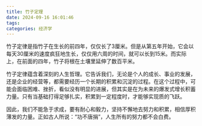 ```yaml
---
title: 竹子定理
date: 2024-09-16 16:01:46
tags:
categories: 经济学
---
```

竹子定律是指竹子在生长的前四年，仅仅长了3厘米。但是从第五年开始，它会以每天30厘米的速度疯狂地生长，仅仅用六周的时间，就可以长到15米。而实际上，在前面的四年，竹子将根在土壤里延伸了数百平米。

竹子定律蕴含着深刻的人生哲理。它告诉我们，无论是个人的成长、事业的发展，还是企业的经营等，都需要经历一个长期的积累和沉淀的过程。在这个过程中，可能会面临困难、挫折，看似没有明显的进展，但其实是在为未来的爆发式增长积蓄力量。只有当基础打得足够扎实，积累到一定程度时，才能够实现质的飞跃。

因此，我们不能急于求成，要有耐心和毅力，坚持不懈地去努力和积累，相信厚积薄发的力量。正如古人所说：“功不唐捐”，人生所有的努力都不会白费。